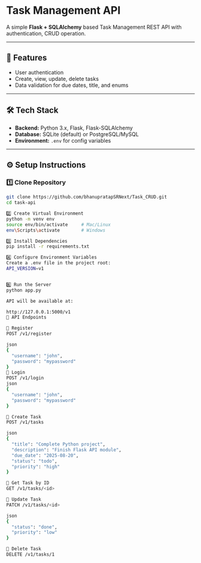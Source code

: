 # Task Management API

A simple **Flask + SQLAlchemy** based Task Management REST API with authentication, CRUD operation.

---

## 📌 Features
- User authentication 
- Create, view, update, delete tasks
- Data validation for due dates, title, and enums

---

## 🛠️ Tech Stack
- **Backend:** Python 3.x, Flask, Flask-SQLAlchemy
- **Database:** SQLite (default) or PostgreSQL/MySQL
- **Environment:** `.env` for config variables

---

## ⚙️ Setup Instructions

### 1️⃣ Clone Repository
```bash
git clone https://github.com/bhanupratapSRNext/Task_CRUD.git
cd task-api

2️⃣ Create Virtual Environment
python -m venv env
source env/bin/activate     # Mac/Linux
env\Scripts\activate        # Windows

3️⃣ Install Dependencies
pip install -r requirements.txt

4️⃣ Configure Environment Variables
Create a .env file in the project root:
API_VERSION=v1


6️⃣ Run the Server
python app.py

API will be available at:

http://127.0.0.1:5000/v1
📡 API Endpoints

🔹 Register
POST /v1/register

json
{
  "username": "john",
  "password": "mypassword"
}
🔹 Login
POST /v1/login
json
{
  "username": "john",
  "password": "mypassword"
}

🔹 Create Task
POST /v1/tasks

json
{
  "title": "Complete Python project",
  "description": "Finish Flask API module",
  "due_date": "2025-08-20",
  "status": "todo",
  "priority": "high"
}

🔹 Get Task by ID
GET /v1/tasks/<id>

🔹 Update Task
PATCH /v1/tasks/<id>

json
{
  "status": "done",
  "priority": "low"
}

🔹 Delete Task
DELETE /v1/tasks/1
